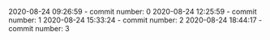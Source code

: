 2020-08-24 09:26:59 - commit number: 0
2020-08-24 12:25:59 - commit number: 1
2020-08-24 15:33:24 - commit number: 2
2020-08-24 18:44:17 - commit number: 3
